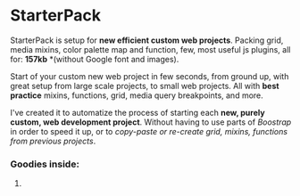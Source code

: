 # StarterPack
StarterPack is setup for **new efficient custom web projects**.
Packing grid, media mixins, color palette map and function, few, most useful js plugins, all for: **157kb** *(without Google font and images).

Start of your custom new web project in few seconds, from ground up, with great setup from large scale projects, to small web projects.
All with **best practice** mixins, functions, grid, media query breakpoints, and more.

I've created it to automatize the process of starting each **new, purely custom, web development project**. Without having to use parts of *Boostrap* in order to speed it up, or to *copy-paste or re-create grid, mixins, functions from previous projects*.

### Goodies inside:

1. 

